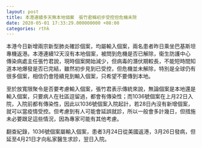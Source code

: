 ```yaml
---
layout: post
title: 本港連續多天無本地個案　張竹君稱初步受控但危機未除
date: 2020-05-01 17:33:29.000000000 +08:00
categories: rthk
---
```


本港今日新增兩宗新型肺炎確診個案，均屬輸入個案，兩名患者昨日乘坐巴基斯坦專機返港。本港連續12天沒有本地個案，被問到危機是否已解除，衞生防護中心傳染病處主任張竹君說，現時個案開始減少，但病毒的潛伏期較長，不能短時間知道本地爆發是否已完結，雖然初步見到已受控，但危機並未解除，特別是全球仍有很多個案，相信仍會陸續見到輸入個案，只希望不要傳到本地。

至於放寬限聚令是否要考慮輸入個案，張竹君表示傳統來說，無論個案是本地還是輸入個案，只要病人在社區逗留過，都會有傳染性；而1036號個案在上月22日入院，入院前都有傳染性，因此以1036號個案入院起計，若28日內沒有新增個案，就可以當疫情受控。但考慮到有人可能會延誤就診，所以一般會多計幾日，但措施未必要跟足這些情況，因為專家可能有其他考慮。

翻查紀錄，1036號個案屬輸入個案，患者3月24日從美國返港，3月26日發病，但延至4月21日才向私家醫生求診，翌日入院。

